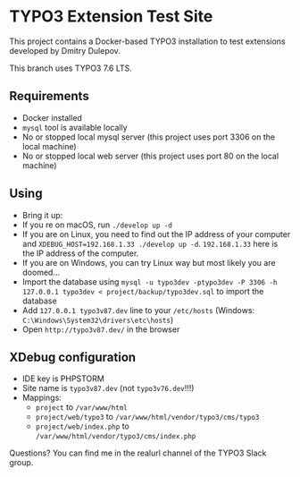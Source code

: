 # TYPO3 Extension Test Site

This project contains a Docker-based TYPO3 installation to test extensions developed by Dmitry Dulepov.

This branch uses TYPO3 7.6 LTS.

## Requirements

* Docker installed
* `mysql` tool is available locally
* No or stopped local mysql server (this project uses port 3306 on the local machine)
* No or stopped local web server (this project uses port 80 on the local machine)

## Using

* Bring it up:
 * If you re on macOS, run `./develop up -d`
 * If you are on Linux, you need to find out the IP address of your computer and `XDEBUG_HOST=192.168.1.33 ./develop up -d`. `192.168.1.33` here is the IP address of the computer.
 * If you are on Windows, you can try Linux way but most likely you are doomed...
* Import the database using `mysql -u typo3dev -ptypo3dev -P 3306 -h 127.0.0.1 typo3dev < project/backup/typo3dev.sql` to import the database
* Add `127.0.0.1 typo3v87.dev` line to your `/etc/hosts` (Windows: `C:\Windows\System32\drivers\etc\hosts`)
* Open `http://typo3v87.dev/` in the browser

## XDebug configuration

* IDE key is PHPSTORM
* Site name is `typo3v87.dev` (not `typo3v76.dev`!!!)
* Mappings:
  * `project` to `/var/www/html`
  * `project/web/typo3` to `/var/www/html/vendor/typo3/cms/typo3`
  * `project/web/index.php` to `/var/www/html/vendor/typo3/cms/index.php`

Questions? You can find me in the realurl channel of the TYPO3 Slack group.

